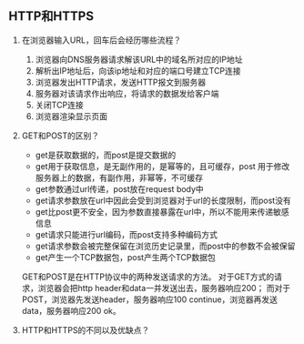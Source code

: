 ## HTTP和HTTPS

1. 在浏览器输入URL，回车后会经历哪些流程？
    1. 浏览器向DNS服务器请求解该URL中的域名所对应的IP地址
    2. 解析出IP地址后，向该ip地址和对应的端口号建立TCP连接
    3. 浏览器发出HTTP请求，发送HTTP报文到服务器
    4. 服务器对该请求作出响应，将请求的数据发给客户端
    5. 关闭TCP连接
    6. 浏览器渲染显示页面


2. GET和POST的区别？
    - get是获取数据的，而post是提交数据的
    - get用于获取信息，是无副作用的，是幂等的，且可缓存，post 用于修改服务器上的数据，有副作用，非幂等，不可缓存
    - get参数通过url传递，post放在request body中
    - get请求参数放在url中因此会受到浏览器对于url的长度限制，而post没有
    - get比post更不安全，因为参数直接暴露在url中，所以不能用来传递敏感信息
    - get请求只能进行url编码，而post支持多种编码方式
    - get请求参数会被完整保留在浏览历史记录里，而post中的参数不会被保留
    - get产生一个TCP数据包，post产生两个TCP数据包

    GET和POST是在HTTP协议中的两种发送请求的方法。
    对于GET方式的请求，浏览器会把http header和data一并发送出去，服务器响应200；
    而对于POST，浏览器先发送header，服务器响应100 continue，浏览器再发送data，服务器响应200 ok。


3. HTTP和HTTPS的不同以及优缺点？
